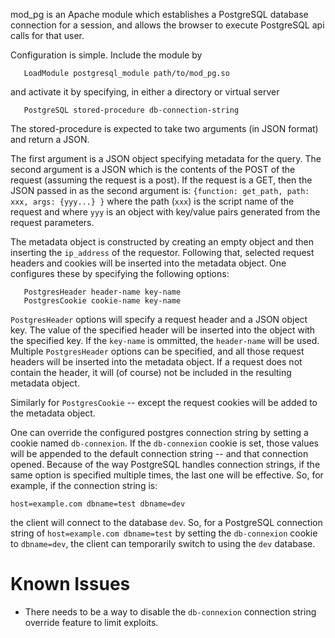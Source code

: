 
mod_pg is an Apache module which establishes a PostgreSQL database connection for a session, and allows the browser to execute PostgreSQL api calls for that user.

Configuration is simple.  Include the module by

```
   LoadModule postgresql_module path/to/mod_pg.so
```

and activate it by specifying, in either a directory or virtual server

```
   PostgreSQL stored-procedure db-connection-string
```

The stored-procedure is expected to take two arguments (in JSON format) and return a JSON.

The first argument is a JSON object specifying metadata for the query.  The second argument is a JSON which is the contents of the POST of the request (assuming the request is a post).  If the request is a GET, then the JSON passed in as the second argument is: `{function: get_path, path: xxx, args: {yyy...} }` where the path (`xxx`) is the script name of the request and where `yyy` is an object with key/value pairs generated from the request parameters.

The metadata object is constructed by creating an empty object and then inserting the `ip_address` of the requestor.  Following that, selected request headers and cookies will be inserted into the metadata object.  One configures these by specifying the following options:

```
   PostgresHeader header-name key-name
   PostgresCookie cookie-name key-name
```

`PostgresHeader` options will specify a request header and a JSON object key.  The value of the specified header will be inserted into the object with the specified key.  If the `key-name` is ommitted, the `header-name` will be used.  Multiple `PostgresHeader` options can be specified, and all those request headers will be inserted into the metadata object.  If a request does not contain the header, it will (of course) not be included in the resulting metadata object.

Similarly for `PostgresCookie` -- except the request cookies will be added to the metadata object.

One can override the configured postgres connection string by setting a cookie named `db-connexion`.  If the `db-connexion` cookie is set, those values will be appended to the default connection string -- and that connection opened.  Because of the way PostgreSQL handles connection strings, if the same option is specified multiple times, the last one will be effective.  So, for example, if the connection string is:

``` host=example.com dbname=test dbname=dev ```

the client will connect to the database `dev`.  So, for a PostgreSQL connection string of `host=example.com dbname=test`  by setting the `db-connexion` cookie to `dbname=dev`, the client can temporarily switch to using the `dev` database.

Known Issues
============

- There needs to be a way to disable the `db-connexion` connection string override feature to limit exploits.

